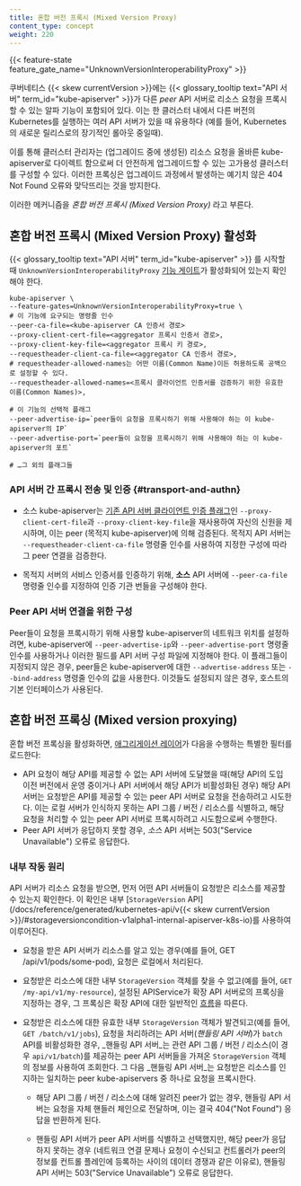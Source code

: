 ```yaml
---
title: 혼합 버전 프록시 (Mixed Version Proxy)
content_type: concept
weight: 220
---
```


<!-- overview -->

{{< feature-state feature_gate_name="UnknownVersionInteroperabilityProxy" >}}

쿠버네티스 {{< skew currentVersion >}}에는 {{< glossary_tooltip text="API 서버" term_id="kube-apiserver" >}}가 
다른 _peer_ API 서버로 리소스 요청을 프록시할 수 있는 알파 기능이 포함되어 있다. 이는 한 클러스터 내에서 다른 버전의 Kubernetes를 실행하는 
여러 API 서버가 있을 때 유용하다 (예를 들어, Kubernetes의 새로운 릴리스로의 장기적인 롤아웃 중일때).


이를 통해 클러스터 관리자는 (업그레이드 중에 생성된) 리소스 요청을 올바른 kube-apiserver로 다이렉트 함으로써 
더 안전하게 업그레이드할 수 있는 고가용성 클러스터를 구성할 수 있다. 
이러한 프록싱은 업그레이드 과정에서 발생하는 예기치 않은 404 Not Found 오류와 맞닥뜨리는 것을 방지한다.

이러한 메커니즘을 _혼합 버전 프록시 (Mixed Version Proxy)_ 라고 부른다.

## 혼합 버전 프록시 (Mixed Version Proxy) 활성화

{{< glossary_tooltip text="API 서버" term_id="kube-apiserver" >}} 를 시작할 때 `UnknownVersionInteroperabilityProxy` 
[기능 게이트](/docs/reference/command-line-tools-reference/feature-gates/)가 활성화되어 있는지 확인해야 한다.

```shell
kube-apiserver \
--feature-gates=UnknownVersionInteroperabilityProxy=true \
# 이 기능에 요구되는 명령줄 인수
--peer-ca-file=<kube-apiserver CA 인증서 경로>
--proxy-client-cert-file=<aggregator 프록시 인증서 경로>,
--proxy-client-key-file=<aggregator 프록시 키 경로>,
--requestheader-client-ca-file=<aggregator CA 인증서 경로>,
# requestheader-allowed-names는 어떤 이름(Common Name)이든 허용하도록 공백으로 설정할 수 있다.
--requestheader-allowed-names=<프록시 클라이언트 인증서를 검증하기 위한 유효한 이름(Common Names)>,

# 이 기능의 선택적 플래그
--peer-advertise-ip=`peer들이 요청을 프록시하기 위해 사용해야 하는 이 kube-apiserver의 IP`
--peer-advertise-port=`peer들이 요청을 프록시하기 위해 사용해야 하는 이 kube-apiserver의 포트`

# …그 외의 플래그들
```

### API 서버 간 프록시 전송 및 인증 {#transport-and-authn}

* 소스 kube-apiserver는 [기존 API 서버 클라이언트 인증 플래그](/docs/tasks/extend-kubernetes/configure-aggregation-layer/#kubernetes-apiserver-client-authentication)인
  `--proxy-client-cert-file`과 `--proxy-client-key-file`을 재사용하여 자신의 신원을 제시하며, 이는 peer (목적지 kube-apiserver)에 의해 검증된다.
  목적지 API 서버는 `--requestheader-client-ca-file` 명령줄 인수를 사용하여 지정한 구성에 따라 그 peer 연결을 검증한다.

* 목적지 서버의 서비스 인증서를 인증하기 위해, **소스** API 서버에 `--peer-ca-file` 명령줄 인수를 지정하여 인증 기관 번들을 구성해야 한다.

### Peer API 서버 연결을 위한 구성

Peer들이 요청을 프록시하기 위해 사용할 kube-apiserver의 네트워크 위치를 설정하려면, kube-apiserver에 
`--peer-advertise-ip`와 `--peer-advertise-port` 명령줄 인수를 사용하거나 이러한 필드를 API 서버 구성 파일에 지정해야 한다.
이 플래그들이 지정되지 않은 경우, peer들은 kube-apiserver에 대한 `--advertise-address` 또는 `--bind-address` 명령줄 인수의 값을 사용한다. 
이것들도 설정되지 않은 경우, 호스트의 기본 인터페이스가 사용된다.

## 혼합 버전 프록싱 (Mixed version proxying)

혼합 버전 프록싱을 활성화하면, [애그리게이션 레이어](/docs/concepts/extend-kubernetes/api-extension/apiserver-aggregation/)가 다음을 수행하는 특별한 필터를 로드한다:

* API 요청이 해당 API를 제공할 수 없는 API 서버에 도달했을 때(해당 API의 도입 이전 버전에서 운영 중이거나 API 서버에서 해당 API가 비활성화된 경우)
  해당 API 서버는 요청받은 API를 제공할 수 있는 peer API 서버로 요청을 전송하려고 시도한다. 이는 로컬 서버가 인식하지 못하는 API 그룹 / 버전 / 리소스를 식별하고,
  해당 요청을 처리할 수 있는 peer API 서버로 프록시하려고 시도함으로써 수행한다. 
* Peer API 서버가 응답하지 못할 경우, _소스_ API 서버는 503("Service Unavailable") 오류로 응답한다.

### 내부 작동 원리

API 서버가 리소스 요청을 받으면, 먼저 어떤 API 서버들이 요청받은 리소스를 제공할 수 있는지 확인한다. 
이 확인은 내부 [`StorageVersion` API](/docs/reference/generated/kubernetes-api/v{{< skew currentVersion >}}/#storageversioncondition-v1alpha1-internal-apiserver-k8s-io)를 
사용하여 이루어진다.

* 요청을 받은 API 서버가 리소스를 알고 있는 경우(예를 들어, GET /api/v1/pods/some-pod), 요청은 로컬에서 처리된다.


* 요청받은 리소스에 대한 내부 `StorageVersion` 객체를 찾을 수 없고(예를 들어, `GET /my-api/v1/my-resource`),
  설정된 APIService가 확장 API 서버로의 프록싱을 지정하는 경우, 그 프록싱은 확장 API에 대한 일반적인
  [흐름](/docs/tasks/extend-kubernetes/configure-aggregation-layer/)을 따른다.

* 요청받은 리소스에 대한 유효한 내부 `StorageVersion` 객체가 발견되고(예를 들어, `GET /batch/v1/jobs`), 요청을 처리하려는 API 서버(_핸들링 API 서버_)가 `batch` API를 비활성화한 경우,
  _핸들링 API 서버_는 관련 API 그룹 / 버전 / 리소스(이 경우 `api/v1/batch`)를 제공하는 peer API 서버들을 가져온 `StorageVersion` 객체의 정보를 사용하여 조회한다.
  그 다음 _핸들링 API 서버_는 요청받은 리소스를 인지하는 일치하는 peer kube-apiservers 중 하나로 요청을 프록시한다.

  * 해당 API 그룹 / 버전 / 리소스에 대해 알려진 peer가 없는 경우, 핸들링 API 서버는 요청을 자체 핸들러 체인으로 전달하며, 이는 결국 404("Not Found") 응답을 반환하게 된다.

  * 핸들링 API 서버가 peer API 서버를 식별하고 선택했지만, 해당 peer가 응답하지 못하는 경우
  (네트워크 연결 문제나 요청이 수신되고 컨트롤러가 peer의 정보를 컨트롤 플레인에 등록하는 사이의 데이터 경쟁과 같은 이유로),
  핸들링 API 서버는 503("Service Unavailable") 오류로 응답한다.
